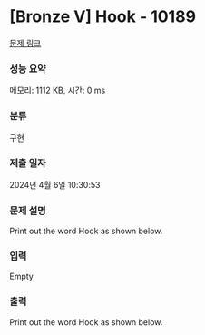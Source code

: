 # [Bronze V] Hook - 10189 

[문제 링크](https://www.acmicpc.net/problem/10189) 

### 성능 요약

메모리: 1112 KB, 시간: 0 ms

### 분류

구현

### 제출 일자

2024년 4월 6일 10:30:53

### 문제 설명

<p>Print out the word Hook as shown below.</p>

### 입력 

 Empty

### 출력 

 <p>Print out the word Hook as shown below.</p>

